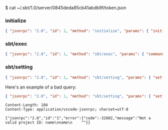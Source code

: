 
$ cat ~/.sbt/1.0/server/0845deda85cb41abdb9f/token.json

### initialize

```json
{ "jsonrpc": "2.0", "id": 1, "method": "initialize", "params": { "initializationOptions": { "token": "************" } } }
```

### sbt/exec

```json
{ "jsonrpc": "2.0", "id": 1, "method": "sbt/exec", "params": { "commandLine": "compile" } }
```

### sbt/setting

```json
{ "jsonrpc": "2.0", "id": 1, "method": "sbt/setting", "params": { "setting": "root/name" } }
```

Here's an example of a bad query:

```json
{ "jsonrpc": "2.0", "id": 1, "method": "sbt/setting", "params": { "setting": "name" } }
```


```
Content-Length: 104
Content-Type: application/vscode-jsonrpc; charset=utf-8

{"jsonrpc":"2.0","id":"1","error":{"code":-32602,"message":"Not a valid project ID: name\nname\n    ^"}}
```
